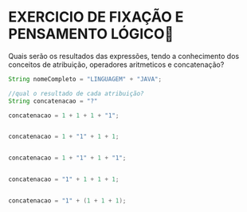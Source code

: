 # EXERCICIO DE FIXAÇÃO E PENSAMENTO LÓGICO📝

Quais serão os resultados das expressões, tendo a conhecimento dos conceitos de atribuição, operadores aritmeticos e concatenação?

```java
String nomeCompleto = "LINGUAGEM" + "JAVA";

//qual o resultado de cada atribuição?
String concatenacao = "?"

concatenacao = 1 + 1 + 1 + "1";


concatenacao = 1 + "1" + 1 + 1;


concatenacao = 1 + "1" + 1 + "1";


concatenacao = "1" + 1 + 1 + 1;


concatenacao = "1" + (1 + 1 + 1);
```